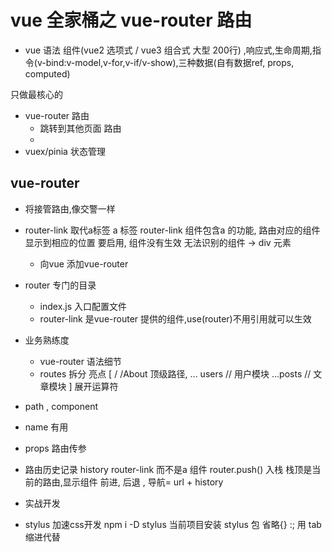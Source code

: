 # vue 全家桶之 vue-router 路由

- vue 语法 组件(vue2 选项式 / vue3 组合式 大型 200行) ,响应式,生命周期,指令(v-bind:v-model,v-for,v-if/v-show),三种数据(自有数据ref, props, computed)

 只做最核心的 
- vue-router 路由
  - 跳转到其他页面 路由 
  - 
- vuex/pinia 状态管理

## vue-router
- 将接管路由,像交警一样
- router-link 取代a标签
  a 标签
  router-link 组件包含a 的功能, 路由对应的组件显示到相应的位置
  要启用,
  组件没有生效 无法识别的组件 -> div 元素
  - 向vue 添加vue-router 
  
- router 专门的目录 
  - index.js 入口配置文件
  - router-link 是vue-router 提供的组件,use(router)不用引用就可以生效
  
- 业务熟练度
  - vue-router 语法细节
   - routes 拆分 亮点 
    [
      /
      /About 顶级路径,
      ... users  // 用户模块
      ...posts   // 文章模块
    ]
  展开运算符
- path , component
 - name  有用
 - props  路由传参
- 路由历史记录 history
router-link 而不是a 组件
router.push() 入栈
栈顶是当前的路由,显示组件
前进, 后退 ,
导航= url + history

- 实战开发
 - stylus
  加速css开发
  npm i -D stylus 当前项目安装 stylus 包
  省略{} :; 用 tab 缩进代替
  